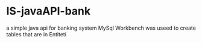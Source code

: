 # IS-javaAPI-bank
a simple java api for banking system 
MySql Workbench was useed to create tables that are in Entiteti

